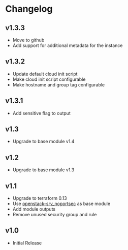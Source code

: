 # Changelog

## v1.3.3
 - Move to github
 - Add support for additional metadata for the instance
## v1.3.2

- Update default cloud init script
- Make cloud init script configurable
- Make hostname and group tag configurable

## v1.3.1

- Add sensitive flag to output
## v1.3

 -  Upgrade to base module v1.4
## v1.2

- Upgrade to base module v1.3 

## v1.1

- Upgrade to terraform 0.13
- Use [openstack-srv_noportsec](https://github.com/ait-cs-IaaS/terraform-openstack-srv_noportsec) as base module
- Add module outputs
- Remove unused security group and rule

## v1.0

- Initial Release